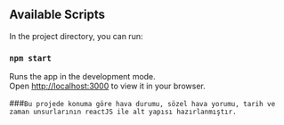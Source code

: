 ## Available Scripts

In the project directory, you can run:

### `npm start`

Runs the app in the development mode.\
Open [http://localhost:3000](http://localhost:3000) to view it in your browser.


###`Bu projede konuma göre hava durumu, sözel hava yorumu, tarih ve zaman unsurlarının reactJS ile alt yapısı hazırlanmıştır. `
